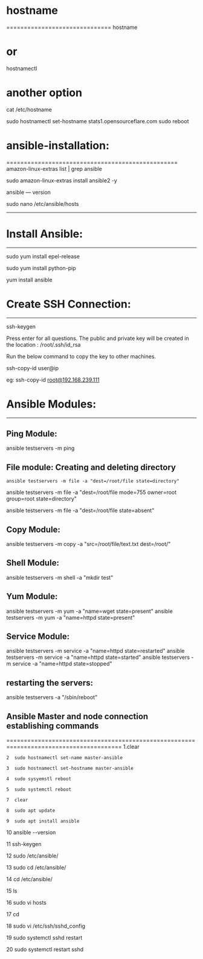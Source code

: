 # hostname
==============================
hostname
# or #
hostnamectl
# another option #
cat /etc/hostname

sudo hostnamectl set-hostname stats1.opensourceflare.com
sudo reboot



# ansible-installation:
=================================================
amazon-linux-extras list | grep ansible

sudo amazon-linux-extras install ansible2 -y

ansible — version

sudo nano /etc/ansible/hosts



-----------------------------------------------------------------------------------
# Install Ansible:
-------------------

sudo yum install epel-release

sudo yum install python-pip

yum install ansible 

# Create SSH Connection:
------------------------

ssh-keygen

Press enter for all questions. The public and private key will be created in the location : /root/.ssh/id_rsa

Run the below command to copy the key to other machines. 

ssh-copy-id user@ip 

eg: ssh-copy-id root@192.168.239.111

# Ansible Modules:
-------------------------

## Ping Module:
ansible testservers -m ping

## File module: Creating and deleting directory

```
ansible testservers -m file -a "dest=/root/file state=directory"
```

ansible testservers -m file -a "dest=/root/file mode=755 owner=root group=root state=directory"

ansible testservers -m file -a "dest=/root/file state=absent"

## Copy Module:

ansible testservers -m copy -a "src=/root/file/text.txt dest=/root/"

## Shell Module:

ansible testservers -m shell -a "mkdir test"

## Yum Module:

ansible testservers -m yum -a "name=wget state=present"
ansible testservers -m yum -a "name=httpd state=present"


## Service Module:

ansible testservers -m service -a "name=httpd state=restarted"
ansible testservers -m service -a "name=httpd state=started"
ansible testservers -m service -a "name=httpd state=stopped"

## restarting the servers:

ansible testservers -a "/sbin/reboot"






## Ansible Master and node connection establishing commands
=======================================================================================
    1.clear
    
    2  sudo hostnamectl set-name master-ansible
    
    3  sudo hostnamectl set-hostname master-ansible
    
    4  sudo sysyemstl reboot
    
    5  sudo systemctl reboot
    
    7  clear
    
    8  sudo apt update
    
    9  sudo apt install ansible
    
   10  ansible --version
   
   11  ssh-keygen
   
   12  sudo /etc/ansible/
   
   13  sudo cd /etc/ansible/
   
   14  cd /etc/ansible/
   
   15  ls
   
   16  sudo vi hosts
   
   17  cd
   
   18  sudo vi /etc/ssh/sshd_config
   
   19  sudo systemctl sshd restart
   
   20  sudo systemctl restart sshd

